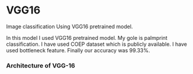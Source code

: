 # VGG16
Image classification Using VGG16 pretrained model. 


In this model I used VGG16 pretrained model. My gole is palmprint classification. I have used COEP dataset which is publicly available. I have used bottleneck feature. Finally our accuracy was 99.33%.


<h3>Architecture of VGG-16</h3>
